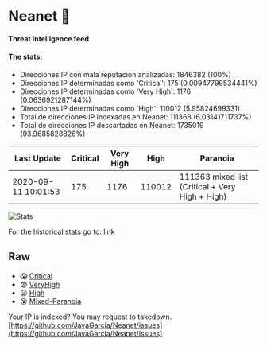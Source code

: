 # Neanet :hocho:
#### Threat intelligence feed
#### The stats:

- Direcciones IP con mala reputacion analizadas: 1846382 (100%)
- Direcciones IP determinadas como 'Critical':  175 (0.00947799534441%)
- Direcciones IP determinadas como 'Very High':  1176 (0.0636921287144%)
- Direcciones IP determinadas como 'High':  110012 (5.95824699331)
- Total de direcciones IP indexadas en Neanet:  111363 (6.03141711737%)
- Total de direcciones IP descartadas en Neanet:  1735019 (93.9685828826%)

| Last Update | Critical | Very High | High | Paranoia |
| --- | --- | --- | --- | --- |
| 2020-09-11 10:01:53 | 175 | 1176 | 110012 | 111363 mixed list (Critical + Very High + High)|

![Stats](https://docs.google.com/spreadsheets/d/e/2PACX-1vSnaNMIXVabIpDJjufMlzH7poXnshF3mgd8Is1g9ytUEzVsP5my4Trn8f-xkoLLQ38xpL3HtmUexLo6/pubchart?oid=501124687&format=image)

For the historical stats go to: [link](/stats.csv)
## Raw
- :scream: [Critical](https://raw.githubusercontent.com/JavaGarcia/Neanet/master/blacklists/neanet_critical.txt)
- :fearful: [VeryHigh](https://raw.githubusercontent.com/JavaGarcia/Neanet/master/blacklists/neanet_veryHigh.txtt)
- :frowning: [High](https://raw.githubusercontent.com/JavaGarcia/Neanet/master/blacklists/neanet_high.txt)
- :dizzy_face: [Mixed-Paranoia](https://raw.githubusercontent.com/JavaGarcia/Neanet/master/blacklists/neanet_all.txt)


Your IP is indexed? You may request to takedown. [https://github.com/JavaGarcia/Neanet/issues](https://github.com/JavaGarcia/Neanet/issues)



































































































































































































































































































































































































































































































































































































































































































































